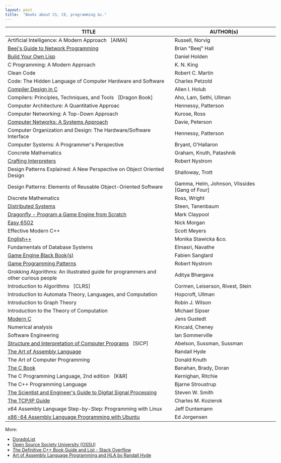 ```yaml
---
layout: post
title:  "Books about CS, CE, programming &c."
---
```


<style> body { max-width: max-content !important; } </style>

| TITLE | AUTHOR(s) |
|--|--|
| Artificial Intelligence: A Modern Approach &nbsp; [AIMA]                           | Russell, Norvig
| [Beej's Guide to Network Programming][Beej]                                        | Brian "Beej" Hall
| [Build Your Own Lisp][Lisp]                                                        | Daniel Holden
| C Programming: A Modern Approach                                                   | K. N. King
| Clean Code                                                                         | Robert C. Martin
| Code: The Hidden Language of Computer Hardware and Software                        | Charles Petzold
| [Compiler Design in C][Holub]                                                      | Allen I. Holub
| Compilers: Principles, Techniques, and Tools &nbsp; [Dragon&nbsp;Book]             | Aho, Lam, Sethi, Ullman
| Computer Architecture: A Quantitative Approac                                      | Hennessy, Patterson
| Computer Networking: A Top-Down Approach                                           | Kurose, Ross
| [Computer Networks: A Systems Approach][NetSyA]                                    | Davie, Peterson
| Computer Organization and Design: The Hardware/Software Interface                  | Hennessy, Patterson
| Computer Systems: A Programmer's Perspective                                       | Bryant, O'Hallaron
| Concrete Mathematics                                                               | Graham, Knuth, Patashnik
| [Crafting Interpreters][CrIntp]                                                    | Robert Nystrom
| Design Patterns Explained: A New Perspective on Object Oriented Design             | Shalloway, Trott
| Design Patterns: Elements of Reusable Object-Oriented Software                     | Gamma, Helm, Johnson, Vlissides &nbsp; [Gang&nbsp;of&nbsp;Four]
| Discrete Mathematics                                                               | Ross, Wright
| [Distributed Systems][DisSys]                                                      | Steen, Tanenbaum
| [Dragonfly - Program a Game Engine from Scratch][Dragon]                           | Mark Claypool
| [Easy 6502][6502]                                                                  | Nick Morgan
| Effective Modern C++                                                               | Scott Meyers
| [English++][Epp]                                                                   | Monika Stawicka &co.
| Fundamentals of Database Systems                                                   | Elmasri, Navathe
| [Game Engine Black Book(s)][GEBB]                                                  | Fabien Sanglard
| [Game Programming Patterns][GamPat]                                                | Robert Nystrom
| Grokking Algorithms: An illustrated guide for programmers and other curious people | Aditya Bhargava
| Introduction to Algorithms &nbsp; [CLRS]                                           | Cormen, Leiserson, Rivest, Stein
| Introduction to Automata Theory, Languages, and Computation                        | Hopcroft, Ullman
| Introduction to Graph Theory                                                       | Robin J. Wilson
| Introduction to the Theory of Computation                                          | Michael Sipser
| [Modern C][Jens]                                                                   | Jens Gustedt
| Numerical analysis                                                                 | Kincaid, Cheney
| Software Engineering                                                               | Ian Sommerville
| [Structure and Interpretation of Computer Programs][SICPa] &nbsp; [SICP]           | Abelson, Sussman, Sussman
| [The Art of Assembly Language][ArtAsm]                                             | Randall Hyde
| The Art of Computer Programming                                                    | Donald Knuth
| [The C Book][TheC]                                                                 | Banahan, Brady, Doran
| The C Programming Language, 2nd edition &nbsp; [K&R]                               | Kernighan, Ritchie
| The C++ Programming Language                                                       | Bjarne Stroustrup
| [The Scientist and Engineer's Guide to Digital Signal Processing][Smith]           | Steven W. Smith
| [The TCP/IP Guide][TCP]                                                            | Charles M. Kozierok
| x64 Assembly Language Step-by-Step: Programming with Linux                         | Jeff Duntemann
| [x86-64 Assembly Language Programming with Ubuntu][JorAsm]                         | Ed Jorgensen

More:
  * [DoradoList](https://www.doradolist.com/)
  * [Open Source Society University (OSSU)](https://github.com/ossu)
  * [The Definitive C++ Book Guide and List - Stack Overflow](https://stackoverflow.com/a/388282/10247460)
  * [Art of Assembly Language Programming and HLA by Randall Hyde](https://www.plantation-productions.com/Webster/)


[6502]:   https://skilldrick.github.io/easy6502/
[ArtAsm]: https://www.plantation-productions.com/Webster/www.artofasm.com/index.html
[Beej]:   http://www.beej.us/guide/bgnet/
[CrIntp]: https://craftinginterpreters.com/
[DisSys]: https://www.distributed-systems.net/
[Dragon]: https://dragonfly.wpi.edu/book/
[Epp]:    https://englishplusplus.jcj.uj.edu.pl/
[GamPat]: https://gameprogrammingpatterns.com/
[GEBB]:   https://fabiensanglard.net/gebb/
[Holub]:  https://holub.com/compiler
[Jens]:   https://gustedt.gitlabpages.inria.fr/modern-c/
[JorAsm]: http://www.egr.unlv.edu/~ed/assembly64.pdf
[Lisp]:   http://www.buildyourownlisp.com
[NetSyA]: https://www.systemsapproach.org/books.html
[SICPa]:  https://mitp-content-server.mit.edu/books/content/sectbyfn/books_pres_0/6515/sicp.zip/index.html
[Smith]:  https://www.dspguide.com/pdfbook.htm
[TCP]:    http://www.tcpipguide.com/free/t_toc.htm
[TheC]:   https://publications.gbdirect.co.uk/c_book/
